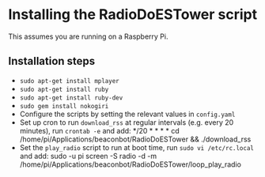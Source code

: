 # Installing the RadioDoESTower script

This assumes you are running on a Raspberry Pi.

## Installation steps

 * `sudo apt-get install mplayer`
 * `sudo apt-get install ruby`
 * `sudo apt-get install ruby-dev`
 * `sudo gem install nokogiri`
 * Configure the scripts by setting the relevant values in `config.yaml`
 * Set up cron to run `download_rss` at regular intervals (e.g. every 20 minutes), run `crontab -e` and add:
    */20 * * * * cd /home/pi/Applications/beaconbot/RadioDoESTower && ./download_rss
 * Set the `play_radio` script to run at boot time, run `sudo vi /etc/rc.local` and add:
    sudo -u pi screen -S radio -d -m /home/pi/Applications/beaconbot/RadioDoESTower/loop_play_radio
    
